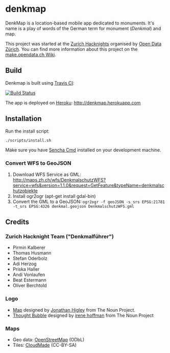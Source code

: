 denkmap
=======

DenkMap is a location-based mobile app dedicated to monuments.
It's name is a play of words of the German term for monument (_Denkmal_) and map.

This project was started at the [Zurich Hacknights](http://opendata.ch/projects/open-data-zuerich-hacknights/) organised by [Open Data Zürich](http://www.stadt-zuerich.ch/opendata).
You can find more information about this project on the [make.opendata.ch Wiki](http://make.opendata.ch/wiki/project:denkmalfuehrer).

## Build

Denkmap is built using [Travis CI](https://travis-ci.org):

[![Build Status](https://api.travis-ci.org/denkmap/denkmap.png?branch=develop)](http://travis-ci.org/denkmap/denkmap)

The app is deployed on [Heroku](https://www.heroku.com/): http://denkmap.herokuapp.com

## Installation

Run the install script:

```bash
./scripts/install.sh
```

Make sure you have [Sencha Cmd](http://www.sencha.com/products/sencha-cmd/download) installed on your development machine.

### Convert WFS to GeoJSON

1. Download WFS Service as GML: http://maps.zh.ch/wfs/DenkmalschutzWFS?service=wfs&version=1.1.0&request=GetFeature&typeName=denkmalschutzobjekte
2. Install ogr2ogr (apt-get install gdal-bin)
3. Convert the GML to a GeoJSON: `ogr2ogr -f geoJSON -s_srs EPSG:21781 -t_srs EPSG:4326 denkmal.geojson DenkmalschutzWFS.gml`

## Credits

### Zurich Hacknight Team ("Denkmalführer")

* Pirmin Kalberer
* Thomas Husmann
* Stefan Oderbolz
* Adi Herzog
* Priska Haller
* Andi Vonlaufen
* Beat Estermann
* Oliver Berchtold

### Logo

* [Map](http://thenounproject.com/noun/map/#icon-No5260) designed by [Jonathan Higley](http://thenounproject.com/jonathan) from The Noun Project.
* [Thought Bubble](http://thenounproject.com/noun/thought-bubble/#icon-No14958) designed by [irene hoffman](http://thenounproject.com/i) from The Noun Project

### Maps

* Geo data: [OpenStreetMap](http://www.openstreetmap.org/copyright) (ODbL)
* Tiles: [CloudMade](http://cloudmade.com/) (CC-BY-SA)
